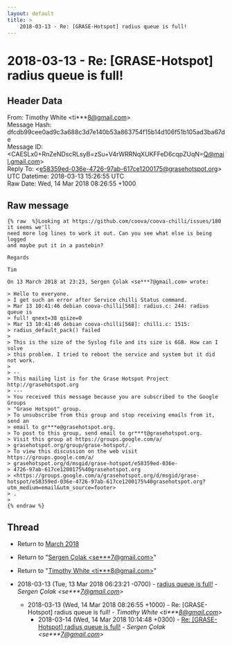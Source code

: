 ```yaml
---
layout: default
title: >
    2018-03-13 - Re: [GRASE-Hotspot] radius queue is full!
---
```


# 2018-03-13 - Re: [GRASE-Hotspot] radius queue is full!

## Header Data

From: Timothy White \<ti***8@gmail.com\><br>
Message Hash: dfcdb99cee0ad9c3a688c3d7e140b53a863754f15b14d106f51b105ad3ba67de<br>
Message ID: \<CAESLx0+RnZeNDscRLsyB=zSu+V4rWRRNqXUKFFeD6cqpZUqN=Q@mail.gmail.com\><br>
Reply To: \<e58359ed-036e-4726-97ab-617ce1200175@grasehotspot.org\><br>
UTC Datetime: 2018-03-13 15:26:55 UTC<br>
Raw Date: Wed, 14 Mar 2018 08:26:55 +1000<br>

## Raw message

```
{% raw  %}Looking at https://github.com/coova/coova-chilli/issues/180 it seems we'll
need more log lines to work it out. Can you see what else is being logged
and maybe put it in a pastebin?

Regards

Tim

On 13 March 2018 at 23:23, Sergen Çolak <se***7@gmail.com> wrote:

> Hello to everyone.
> I get such an error after Service chilli Status command.
> Mar 13 10:41:46 debian coova-chilli[568]: radius.c: 244: radius queue is
> full! qnext=38 qsize=0
> Mar 13 10:41:46 debian coova-chilli[568]: chilli.c: 1515:
> radius_default_pack() failed
>
> This is the size of the Syslog file and its size is 6GB. How can I solve
> this problem. I tried to reboot the service and system but it did not work.
>
> --
> This mailing list is for the Grase Hotspot Project http://grasehotspot.org
> ---
> You received this message because you are subscribed to the Google Groups
> "Grase Hotspot" group.
> To unsubscribe from this group and stop receiving emails from it, send an
> email to gr***e@grasehotspot.org.
> To post to this group, send email to gr***t@grasehotspot.org.
> Visit this group at https://groups.google.com/a/
> grasehotspot.org/group/grase-hotspot/.
> To view this discussion on the web visit https://groups.google.com/a/
> grasehotspot.org/d/msgid/grase-hotspot/e58359ed-036e-
> 4726-97ab-617ce1200175%40grasehotspot.org
> <https://groups.google.com/a/grasehotspot.org/d/msgid/grase-hotspot/e58359ed-036e-4726-97ab-617ce1200175%40grasehotspot.org?utm_medium=email&utm_source=footer>
> .
>
{% endraw %}
```

## Thread

+ Return to [March 2018](/archive/2018/03)

+ Return to "[Sergen Çolak <se***7<span>@</span>gmail.com>](/authors/se___7_at_gmail_com)"
+ Return to "[Timothy White <ti***8<span>@</span>gmail.com>](/authors/ti___8_at_gmail_com)"

+ 2018-03-13 (Tue, 13 Mar 2018 06:23:21 -0700) - [radius queue is full!](/archive/2018/03/af0b0dccfaef94ec86d3454fce5c724d266f64214f6d48b526f255905f028976) - _Sergen Çolak \<se***7@gmail.com\>_
  + 2018-03-13 (Wed, 14 Mar 2018 08:26:55 +1000) - Re: [GRASE-Hotspot] radius queue is full! - _Timothy White \<ti***8@gmail.com\>_
    + 2018-03-14 (Wed, 14 Mar 2018 10:14:48 +0300) - [Re: [GRASE-Hotspot] radius queue is full!](/archive/2018/03/0958ef3d41697e2790143ceaf3b9d714b033b9f41e6e55df2630fd98006d6c6e) - _Sergen Çolak \<se***7@gmail.com\>_

